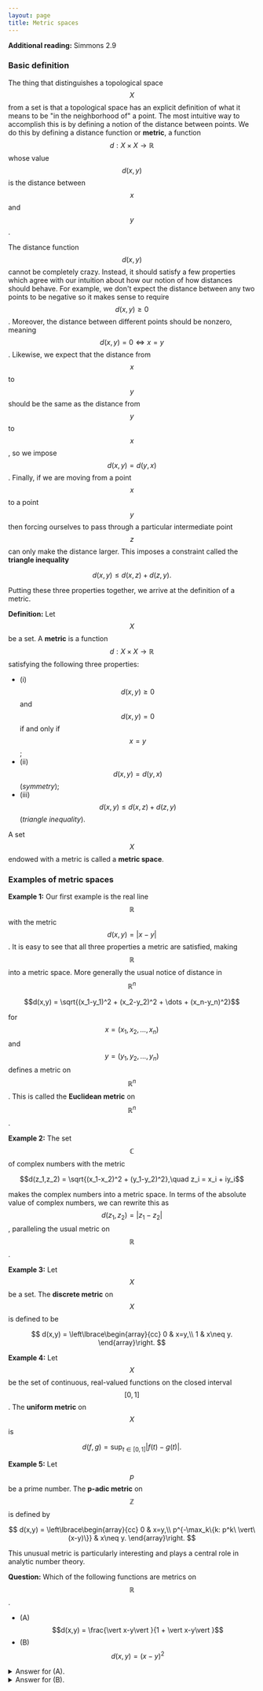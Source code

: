 ```yaml
---
layout: page
title: Metric spaces
---
```


**Additional reading:** Simmons 2.9

### Basic definition

The thing that distinguishes a topological space $$X$$ from a set is that a topological space has an explicit definition of what it means to be "in the neighborhood of" a point.
The most intuitive way to accomplish this is by defining a notion of the distance between points.
We do this by defining a distance function or **metric**, a function $$d: X\times X\rightarrow \mathbb R$$ whose value $$d(x,y)$$ is the distance between $$x$$ and $$y$$.

The distance function $$d(x,y)$$ cannot be completely crazy.  Instead, it should satisfy a few properties which agree with our intuition about how our notion of how distances should behave.  For example, we don't expect the distance between any two points to be negative so it makes sense to require $$d(x,y)\geq 0$$.  Moreover, the distance between different points should be nonzero, meaning $$d(x,y) = 0 \Leftrightarrow x=y$$.  Likewise, we expect that the distance from $$x$$ to $$y$$ should be the same as the distance from $$y$$ to $$x$$, so we impose $$d(x,y) = d(y,x)$$.  Finally, if we are moving from a point $$x$$ to a point $$y$$ then forcing ourselves to pass through a particular intermediate point $$z$$ can only make the distance larger.  This imposes a constraint called the **triangle inequality**

$$d(x,y)\leq d(x,z) + d(z,y).$$

Putting these three properties together, we arrive at the definition of a metric.

**Definition:** Let $$X$$ be a set.  A **metric** is a function $$d: X\times X\rightarrow\mathbb R$$ satisfying the following three properties:
* (i)   $$d(x,y)\geq 0$$ and $$d(x,y) = 0$$ if and only if $$x=y$$;
* (ii)  $$d(x,y) = d(y,x)$$ (*symmetry*);
* (iii) $$d(x,y)\leq d(x,z) + d(z,y)$$ (*triangle inequality*).

A set $$X$$ endowed with a metric is called a **metric space**.

### Examples of metric spaces

**Example 1:** Our first example is the real line $$\mathbb R$$ with the metric $$d(x,y) = \vert x-y\vert$$.  It is easy to see that all three properties a metric are satisfied, making $$\mathbb R$$ into a metric space.  More generally the usual notice of distance in $$\mathbb R^n$$ 

$$d(x,y) = \sqrt{(x_1-y_1)^2 + (x_2-y_2)^2 + \dots + (x_n-y_n)^2}$$

for $$x = (x_1,x_2,\dots,x_n)$$ and $$y = (y_1,y_2,\dots,y_n)$$ defines a metric on $$\mathbb R^n$$.  This is called the **Euclidean metric** on $$\mathbb R^n$$.

**Example 2:** The set $$\mathbb C$$ of complex numbers with the metric

$$d(z_1,z_2) = \sqrt{(x_1-x_2)^2 + (y_1-y_2)^2},\quad z_i = x_i + iy_i$$

makes the complex numbers into a metric space.  In terms of the absolute value of complex numbers, we can rewrite this as $$d(z_1,z_2) = \vert z_1-z_2\vert$$, paralleling the usual metric on $$\mathbb R$$.

**Example 3:** Let $$X$$ be a set.  The **discrete metric** on $$X$$ is defined to be

$$
d(x,y) = \left\lbrace\begin{array}{cc}
0 & x=y,\\
1 & x\neq y.
\end{array}\right.
$$

**Example 4:** Let $$X$$ be the set of continuous, real-valued functions on the closed interval $$[0,1]$$.  The **uniform metric** on $$X$$ is

$$d(f,g) = \sup_{t\in [0,1]} |f(t)-g(t)|.$$

**Example 5:** Let $$p$$ be a prime number.  The **p-adic metric** on $$\mathbb Z$$ is defined by

$$
d(x,y) = \left\lbrace\begin{array}{cc}
0 & x=y,\\
p^{-\max_k\{k: p^k\ \vert\ (x-y)\}}  & x\neq y.
\end{array}\right.
$$

This unusual metric is particularly interesting and plays a central role in analytic number theory.

**Question:** Which of the following functions are metrics on $$\mathbb R$$.
* (A) $$d(x,y) = \frac{\vert x-y\vert }{1 + \vert x-y\vert }$$
* (B) $$d(x,y) = (x-y)^2$$


<details>
  <summary>Answer for (A).</summary>
  This is a metric.  Try proving that it satisfies the triangle inequality.
</details>
<details>
  <summary>Answer for (B).</summary>
  This is a not a metric.  It fails to satisfy the triangle inequality.  Can you show this?
</details>







